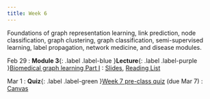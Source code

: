 ```yaml
---
title: Week 6
---
```


Foundations of graph representation learning, link prediction, node classification, graph clustering, graph classification, semi-supervised learning, label propagation, network medicine, and disease modules.

Feb 29
: **Module 3**{: .label .label-blue }**Lecture**{: .label .label-purple }[Biomedical graph learning Part I](/BMI702/lectures/module3/week06)
  : [Slides](/BMI702/assets/zitnik-BMI702-L6.pdf), [Reading List](/BMI702/lectures/module3/week06)

Mar 1
: **Quiz**{: .label .label-green }[Week 7 pre-class quiz](#) (due Mar 7)
  : [Canvas](https://canvas.harvard.edu/courses/134015)
